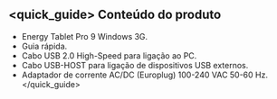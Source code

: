 ## <quick_guide> Conteúdo do produto 
* Energy Tablet Pro 9 Windows 3G. 
* Guia rápida. 
* Cabo USB 2.0 High-Speed para ligação ao PC. 
* Cabo USB-HOST para ligação de dispositivos USB externos. 
* Adaptador de corrente AC/DC (Europlug) 100-240 VAC 50-60 Hz. 
</quick_guide> 
